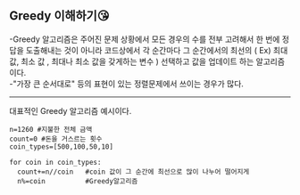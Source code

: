 **Greedy 이해하기😘**
---

-Greedy 알고리즘은 주어진 문제 상황에서 모든 경우의 수를 전부 고려해서 한 번에 정답을 도출해내는 것이 아니라 코드상에서 각 순간마다 그 순간에서의 최선의 ( Ex) 최대 값, 최소 값 , 최대나 최소 값을 갖게하는 변수 ) 선택하고 값을 업데이트 하는 알고리즘이다.    
-"가장 큰 순서대로" 등의 표현이 있는 정렬문제에서 쓰이는 경우가 많다.

---
대표적인 Greedy 알고리즘 예시이다.
```
n=1260 #지불한 전체 금액
count=0 #돈을 거스르는 횟수
coin_types=[500,100,50,10]

for coin in coin_types:  
  count+=n//coin   #coin 값이 그 순간에 최선으로 많이 나누어 떨어지게
  n%=coin          #Greedy알고리즘
```
